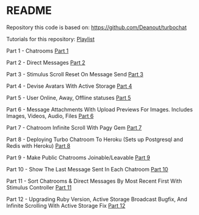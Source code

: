 # README

Repository this code is based on:
https://github.com/Deanout/turbochat 

Tutorials for this repository:
[Playlist](https://www.youtube.com/playlist?list=PL3mtAHT_eRex1sJI2uoTBgFT3qAXFbEcy)

Part 1 - Chatrooms
[Part 1](https://youtu.be/UvTLumcEMgU)

Part 2 - Direct Messages
[Part 2](https://www.youtube.com/watch?v=9riNezgzLRY&list=PL3mtAHT_eRex1sJI2uoTBgFT3qAXFbEcy&index=2)

Part 3 - Stimulus Scroll Reset On Message Send
[Part 3](https://www.youtube.com/watch?v=kNqPKN5vHC4&list=PL3mtAHT_eRex1sJI2uoTBgFT3qAXFbEcy&index=3)

Part 4 - Devise Avatars With Active Storage
[Part 4](https://www.youtube.com/watch?v=q75o0idYIEM&list=PL3mtAHT_eRex1sJI2uoTBgFT3qAXFbEcy&index=4)

Part 5 - User Online, Away, Offline statuses
[Part 5](https://www.youtube.com/watch?v=OcWdFSg11T8&list=PL3mtAHT_eRex1sJI2uoTBgFT3qAXFbEcy&index=5)

Part 6 - Message Attachments With Upload Previews For Images. Includes Images, Videos, Audio, Files
[Part 6](https://www.youtube.com/watch?v=X7H1N6pMYzg&list=PL3mtAHT_eRex1sJI2uoTBgFT3qAXFbEcy&index=6)

Part 7 - Chatroom Infinite Scroll With Pagy Gem
[Part 7](https://www.youtube.com/watch?v=ArBUAxEA6vM&list=PL3mtAHT_eRex1sJI2uoTBgFT3qAXFbEcy&index=7)

Part 8 - Deploying Turbo Chatroom To Heroku (Sets up Postgresql and Redis with Heroku)
[Part 8](https://www.youtube.com/watch?v=d2-cd4RKFwA&list=PL3mtAHT_eRex1sJI2uoTBgFT3qAXFbEcy&index=8)

Part 9 - Make Public Chatrooms Joinable/Leavable
[Part 9](https://www.youtube.com/watch?v=gSvxdRySpjk&list=PL3mtAHT_eRex1sJI2uoTBgFT3qAXFbEcy&index=9)

Part 10 - Show The Last Message Sent In Each Chatroom
[Part 10](https://www.youtube.com/watch?v=Qcjd2wWAojw&list=PL3mtAHT_eRex1sJI2uoTBgFT3qAXFbEcy&index=10)

Part 11 - Sort Chatrooms & Direct Messages By Most Recent First With Stimulus Controller
[Part 11](https://www.youtube.com/watch?v=rpCx_8E-KXQ&list=PL3mtAHT_eRex1sJI2uoTBgFT3qAXFbEcy&index=11)

Part 12 - Upgrading Ruby Version, Active Storage Broadcast Bugfix, And Infinite Scrolling With Active Storage Fix
[Part 12](https://www.youtube.com/watch?v=49hSiBfjurg&list=PL3mtAHT_eRex1sJI2uoTBgFT3qAXFbEcy&index=12)

